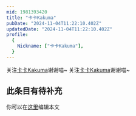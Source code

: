 ```yaml
---
mid: 1981393420
title: "卡卡Kakuma"
pubDate: "2024-11-04T11:22:10.402Z"
updatedDate: "2024-11-04T11:22:10.402Z"
profile:
  {
    Nickname: ["卡卡Kakuma"],
  }
---
```


关注[卡卡Kakuma](https://space.bilibili.com/1981393420)谢谢喵~ 关注[卡卡Kakuma](https://space.bilibili.com/1981393420)谢谢喵~

## 此条目有待补充
你可以在[这里](https://github.com/Yuhanawa/VTuber.ICU-Content/edit/master/v/卡卡Kakuma/index.md)编辑本文
